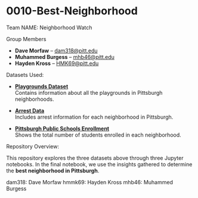 # 0010-Best-Neighborhood

Team NAME: Neighborhood Watch


Group Members
- **Dave Morfaw** – [dam318@pitt.edu](mailto:dam318@pitt.edu)  
- **Muhammed Burgess** – [mhb46@pitt.edu](mailto:mhb@pitt.edu)  
- **Hayden Kross** – [HMK69@pitt.edu](mailto:HMK69@pitt.edu)


Datasets Used:

- **[Playgrounds Dataset](https://data.wprdc.org/dataset/playgrounds)**  
  Contains information about all the playgrounds in Pittsburgh neighborhoods.

- **[Arrest Data](https://data.wprdc.org/dataset/arrest-data)**  
  Includes arrest information for each neighborhood in Pittsburgh.

- **[Pittsburgh Public Schools Enrollment](https://data.wprdc.org/dataset/pittsburgh-public-schools-enrollment)**  
  Shows the total number of students enrolled in each neighborhood.

Repository Overview:

This repository explores the three datasets above through three Jupyter notebooks. In the final notebook, we use the insights gathered to determine the **best neighborhood in Pittsburgh**.

dam318: Dave Morfaw
hmmk69: Hayden Kross
mhb46: Muhammed Burgess